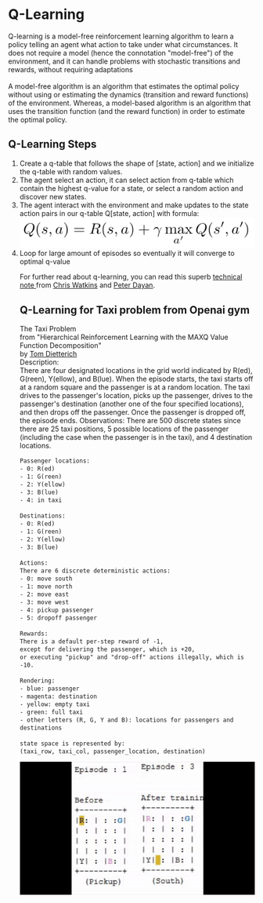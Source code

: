 <h1>Q-Learning</h1>

<p>Q-learning is a model-free reinforcement learning algorithm to learn a policy telling an agent what action to take under what circumstances. It does not require a model (hence the connotation "model-free") of the environment, and it can handle problems with stochastic transitions and rewards, without requiring adaptations<br>
<br>
A model-free algorithm is an algorithm that estimates the optimal policy without using or estimating the dynamics (transition and reward functions) of the environment. Whereas, a model-based algorithm is an algorithm that uses the transition function (and the reward function) in order to estimate the optimal policy.</p>
<h2>Q-Learning Steps</h2>

<p><ol>
<li>Create a q-table that follows the shape of [state, action] and we initialize the q-table with random values.</li>
<li>The agent select an action, it can select action from q-table which contain the highest q-value for a state, or select a random action and discover new states.
<li>The agent interact with the environment and make updates to the state action pairs in our q-table Q[state, action] with formula:</li>
<img src="images/Formula.png" alt="q-learning formula">
<li> Loop for large amount of episodes so eventually it will converge to optimal q-value</li></op></p>
<p>For further read about q-learning, you can read this superb <a href="https://link.springer.com/content/pdf/10.1007/BF00992698.pdf">technical note </a>from <a href="http://www.cs.rhul.ac.uk/~chrisw/">Chris Watkins</a> and <a href="https://www.ed.ac.uk/profile/peter-dayan">Peter Dayan</a>.</p>

<h2>Q-Learning for Taxi problem from Openai gym</h2>

<p> The Taxi Problem<br>
    from "Hierarchical Reinforcement Learning with the MAXQ Value Function Decomposition"<br>
    by <a href="https://eecs.oregonstate.edu/people/dietterich-thomas">Tom Dietterich</a><br>
    Description:<br>
    There are four designated locations in the grid world indicated by R(ed), G(reen), Y(ellow), and B(lue). When the episode starts, the taxi starts off at a random square and the passenger is at a random location. The taxi drives to the passenger's location, picks up the passenger, drives to the passenger's destination (another one of the four specified locations), and then drops off the passenger. Once the passenger is dropped off, the episode ends.
    Observations: 
    There are 500 discrete states since there are 25 taxi positions, 5 possible locations of the passenger (including the case when the passenger is in the taxi), and 4 destination locations. 
    
    Passenger locations:
    - 0: R(ed)
    - 1: G(reen)
    - 2: Y(ellow)
    - 3: B(lue)
    - 4: in taxi
    
    Destinations:
    - 0: R(ed)
    - 1: G(reen)
    - 2: Y(ellow)
    - 3: B(lue)
        
    Actions:
    There are 6 discrete deterministic actions:
    - 0: move south
    - 1: move north
    - 2: move east 
    - 3: move west 
    - 4: pickup passenger
    - 5: dropoff passenger
    
    Rewards: 
    There is a default per-step reward of -1,
    except for delivering the passenger, which is +20,
    or executing "pickup" and "drop-off" actions illegally, which is -10.
    
    Rendering:
    - blue: passenger
    - magenta: destination
    - yellow: empty taxi
    - green: full taxi
    - other letters (R, G, Y and B): locations for passengers and destinations
    
    state space is represented by:
    (taxi_row, taxi_col, passenger_location, destination)
</p>
<img src="images/q-learning.gif">